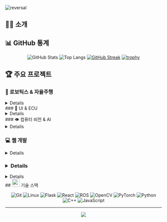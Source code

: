 ![reversal](https://capsule-render.vercel.app/api?type=rect&text=Developer&fontAlign=30&fontSize=30&desc=DongHyeon%20Yeo&descAlign=60&descAlignY=50&theme=radical)



## 🙋‍♂️ 소개

## 📊 GitHub 통계
<div align="center">
  
![GitHub Stats](https://github-readme-stats.vercel.app/api?username=yeodonghyeon1&show_icons=true&theme=radical)
![Top Langs](https://github-readme-stats.vercel.app/api/top-langs/?username=yeodonghyeon1&layout=compact&theme=radical)
[![GitHub Streak](https://github-readme-streak-stats.herokuapp.com/?user=yeodonghyeon1&theme=radical)](https://git.io/streak-stats)
[![trophy](https://github-profile-trophy.vercel.app/?username=yeodonghyeon1&theme=radical&row=1&column=6)](https://github.com/ryo-ma/github-profile-trophy)

</div>

## 🏆 주요 프로젝트

###  🤖 로보틱스 & 자율주행
<details>
- [kupepper_ros](https://github.com/yeodonghyeon1/kupepper_ros) - Pepper 로봇 ROS 통합 시스템
  - SLAM 기반 자율 주행 및 네비게이션 구현 (gmapping, AMCL)
  - NAOqi 드라이버와 MoveIt! 통합으로 로봇 제어
  - 웹 인터페이스 기반 원격 제어 시스템
  - 다중 레이저 스캔 데이터 통합 및 깊이 이미지 변환

- [ku2024](https://github.com/yeodonghyeon1/ku2024) - 자율운항 대회
  - ROS 기반 자율운항 구현
  - OpenCV 이미지 탐색
</details>
###  🚗 UI & ECU
<details>
- [ecu_blockbox](https://github.com/yeodonghyeon1/ecu_blockbox) - 자동차 ECU 블랙박스 프로젝트
  - CAN 통신 기반 차량 데이터 수집
  - 실시간 데이터 로깅 및 분석
  - ECU 상태 모니터링 시스템
</details>
### 👁️ 컴퓨터 비전 & AI
<details>
- [exp_project](https://github.com/yeodonghyeon1/exp_project) - 시각장애인용 식품 인식 앱
  - YOLOv8 기반 객체 탐지 시스템
  - CLOVA OCR로 유통기한 및 바코드 인식
  - Flask 기반 백엔드 서버 구현
  - Android 네이티브 앱 개발
</details>

### 💻 웹 개발
<details>
- [web](https://github.com/yeodonghyeon1/web) - 웹 개발 프로젝트
  - Apache 웹 서버
  - JSP 프론트엔드
  - MySQl 데이터베이스
  - 과제 풀이 사이트
</details>

### <details> 📚 학습 & 연구
<details>    
- [onmyown](https://github.com/yeodonghyeon1/onmyown) - 자기주도 학습
  - 알고리즘 문제 풀이
  - 새로운 기술 스택 학습
</details>
## <img src="https://media.giphy.com/media/jSKBmKkvo2dPQQtsR1/giphy.gif" width="25px"> 기술 스택

<div align="center">
  
![Git](https://img.shields.io/badge/Git-F05032?style=for-the-badge&logo=git&logoColor=white)
![Linux](https://img.shields.io/badge/Linux-FCC624?style=for-the-badge&logo=linux&logoColor=black)
![Flask](https://img.shields.io/badge/Flask-000000?style=for-the-badge&logo=flask&logoColor=white)
![React](https://img.shields.io/badge/React-61DAFB?style=for-the-badge&logo=react&logoColor=black)
![ROS](https://img.shields.io/badge/ROS-22314E?style=for-the-badge&logo=ros&logoColor=white)
![OpenCV](https://img.shields.io/badge/OpenCV-5C3EE8?style=for-the-badge&logo=opencv&logoColor=white)
![PyTorch](https://img.shields.io/badge/PyTorch-EE4C2C?style=for-the-badge&logo=pytorch&logoColor=white)
![Python](https://img.shields.io/badge/Python-3776AB?style=for-the-badge&logo=Python&logoColor=white)
![C++](https://img.shields.io/badge/C++-00599C?style=for-the-badge&logo=c%2B%2B&logoColor=white)
![JavaScript](https://img.shields.io/badge/JavaScript-F7DF1E?style=for-the-badge&logo=javascript&logoColor=black)


</div>

---
<div align="center">
  <img src="https://komarev.com/ghpvc/?username=yeodonghyeon1&color=blueviolet&style=for-the-badge">
</div>
